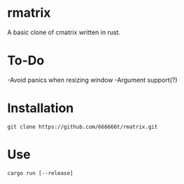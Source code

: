 # rmatrix
A basic clone of cmatrix written in rust.

# To-Do
-Avoid panics when resizing window
-Argument support(?)

# Installation
`git clone https://github.com/666666t/rmatrix.git`

# Use
`cargo run [--release]`

